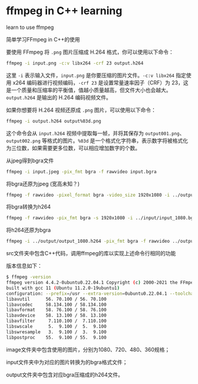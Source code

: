 # ffmpeg in C++ learning
learn to use ffmpeg

简单学习FFmpeg in C++的使用

要使用 FFmpeg 将 `.png` 图片压缩成 H.264 格式，你可以使用以下命令：
```bash
ffmpeg -i input.png -c:v libx264 -crf 23 output.h264
```
这里 `-i` 表示输入文件，`input.png` 是你要压缩的图片文件。`-c:v libx264` 指定使用 x264 编码器进行视频编码，`-crf 23` 是设置常量速率因子（CRF）为 23，这是一个质量和压缩率的平衡值，值越小质量越高，但文件大小也会越大。`output.h264` 是输出的 H.264 编码视频文件。

如果你想要将 H.264 视频还原成 `.png` 图片，可以使用以下命令：
```bash
ffmpeg -i output.h264 output%03d.png
```
这个命令会从 `input.h264` 视频中提取每一帧，并将其保存为 `output001.png`、`output002.png` 等格式的图片。`%03d` 是一个格式化字符串，表示数字将被格式化为三位数，如果需要更多位数，可以相应增加数字的个数。

从jpeg得到bgra文件
```bash
ffmpeg -i input.jpeg -pix_fmt bgra -f rawvideo input.bgra
```

将bgra还原为jpeg (宽高未知？)
```bash
ffmpeg -f rawvideo -pixel_format bgra -video_size 1920x1080 -i ../output/output_1080.bgra ../output/output_1080.jpg // 这里可行
```

将bgra转换为h264
```bash
ffmpeg -f rawvideo -pix_fmt bgra -s 1920x1080 -i ../input/input_1080.bgra -c:v libx264 ../output/output_1080.h264
```

将h264还原为bgra
```bash
ffmpeg -i ../output/output_1080.h264 -pix_fmt bgra -f rawvideo ../output/output_1080.bgra
```


src文件夹中包含C++代码，调用ffmpeg的库以实现上述命令行相同的功能

版本信息如下：
```bash
$ ffmpeg -version
ffmpeg version 4.4.2-0ubuntu0.22.04.1 Copyright (c) 2000-2021 the FFmpeg developers
built with gcc 11 (Ubuntu 11.2.0-19ubuntu1)
configuration: --prefix=/usr --extra-version=0ubuntu0.22.04.1 --toolchain=hardened --libdir=/usr/lib/x86_64-linux-gnu --incdir=/usr/include/x86_64-linux-gnu --arch=amd64 --enable-gpl --disable-stripping --enable-gnutls --enable-ladspa --enable-libaom --enable-libass --enable-libbluray --enable-libbs2b --enable-libcaca --enable-libcdio --enable-libcodec2 --enable-libdav1d --enable-libflite --enable-libfontconfig --enable-libfreetype --enable-libfribidi --enable-libgme --enable-libgsm --enable-libjack --enable-libmp3lame --enable-libmysofa --enable-libopenjpeg --enable-libopenmpt --enable-libopus --enable-libpulse --enable-librabbitmq --enable-librubberband --enable-libshine --enable-libsnappy --enable-libsoxr --enable-libspeex --enable-libsrt --enable-libssh --enable-libtheora --enable-libtwolame --enable-libvidstab --enable-libvorbis --enable-libvpx --enable-libwebp --enable-libx265 --enable-libxml2 --enable-libxvid --enable-libzimg --enable-libzmq --enable-libzvbi --enable-lv2 --enable-omx --enable-openal --enable-opencl --enable-opengl --enable-sdl2 --enable-pocketsphinx --enable-librsvg --enable-libmfx --enable-libdc1394 --enable-libdrm --enable-libiec61883 --enable-chromaprint --enable-frei0r --enable-libx264 --enable-shared
libavutil      56. 70.100 / 56. 70.100
libavcodec     58.134.100 / 58.134.100
libavformat    58. 76.100 / 58. 76.100
libavdevice    58. 13.100 / 58. 13.100
libavfilter     7.110.100 /  7.110.100
libswscale      5.  9.100 /  5.  9.100
libswresample   3.  9.100 /  3.  9.100
libpostproc    55.  9.100 / 55.  9.100
```

image文件夹中包含使用的图片，分别为1080、720、480、360规格；

input文件夹中为对应的图片转换为的bgra格式文件；

output文件夹中包含对应bgra压缩成的h264文件。
